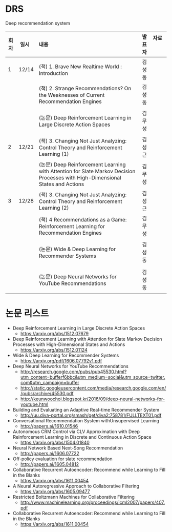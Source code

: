 # DRS
Deep recommendation system

| 회차  | 일시   | 내용                                  | 발표자  | 자료             |
| ----- |:------:| :-------------------------------------|:-------:|:---------------------------------------- |
| 1 |  12/14  | (책) 1. Brave New Realtime World : Introduction  | 김성동 |                          |
|   |        | (책) 2. Strange Recommendations? On the Weaknesses of Current Recommendation Engines | 김성동 |   |
|   |        | (논문) Deep Reinforcement Learning in Large Discrete Action Spaces | 김무성 |                                |
| 2 |  12/21 | (책) 3. Changing Not Just Analyzing: Control Theory and Reinforcement Learning (1) | 김성근 |                    |
|   |        | (논문) Deep Reinforcement Learning with Attention for Slate Markov Decision Processes with High-Dimensional States and Actions | 김무성 |                                |
| 3 |  12/28 | (책) 3. Changing Not Just Analyzing: Control Theory and Reinforcement Learning (2) | 김성근 |                    |
|   |        | (책) 4 Recommendations as a Game: Reinforcement Learning for Recommendation Engines | 김무성 |              |
|   |        | (논문) Wide & Deep Learning for Recommender Systems | 김성동 |                                |
|   |        | (논문) Deep Neural Networks for YouTube Recommendations | 김성동 |                                |



# 논문 리스트 
* Deep Reinforcement Learning in Large Discrete Action Spaces
  - https://arxiv.org/abs/1512.07679
* Deep Reinforcement Learning with Attention for Slate Markov Decision Processes with High-Dimensional States and Actions
  - https://arxiv.org/abs/1512.01124
* Wide & Deep Learning for Recommender Systems
  - https://arxiv.org/pdf/1606.07792v1.pdf
* Deep Neural Networks for YouTube Recommendations
  - http://research.google.com/pubs/pub45530.html?utm_content=bufferf6bbc&utm_medium=social&utm_source=twitter.com&utm_campaign=buffer
  - http://static.googleusercontent.com/media/research.google.com/en//pubs/archive/45530.pdf
  - http://keunwoochoi.blogspot.kr/2016/09/deep-neural-networks-for-youtube.html
* Building and Evaluating an Adaptive Real-time Recommender System
  - http://uu.diva-portal.org/smash/get/diva2:758781/FULLTEXT01.pdf
* Conversational Recommendation System withUnsupervised Learning 
  - http://papers.ai/1610.01546
* Autonomous CRM Control via CLV Approximation with Deep Reinforcement Learning in Discrete and Continuous Action Space 
  - https://arxiv.org/abs/1504.01840
* Neural Network Based Next-Song Recommendation
  - http://papers.ai/1606.07722
* Off-policy evaluation for slate recommendation
  - http://papers.ai/1605.04812
* Collaborative Recurrent Autoencoder: Recommend while Learning to Fill in the Blanks
  - https://arxiv.org/abs/1611.00454
* A Neural Autoregressive Approach to Collaborative Filtering
  - https://arxiv.org/abs/1605.09477
* Restricted Boltzmann Machines for Collaborative Filtering
  - http://www.machinelearning.org/proceedings/icml2007/papers/407.pdf
* Collaborative Recurrent Autoencoder: Recommend while Learning to Fill in the Blanks
  - https://arxiv.org/abs/1611.00454
